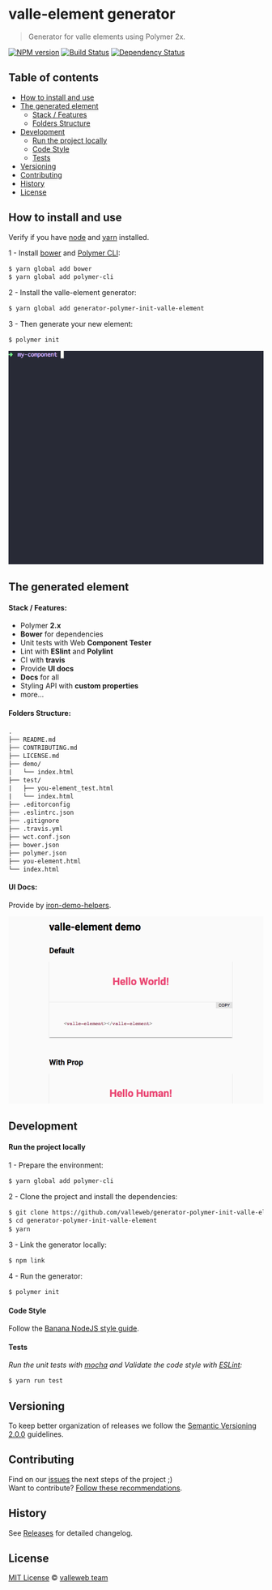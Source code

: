 # valle-element generator

> Generator for valle elements using Polymer 2x.

[![NPM version][npm-image]][npm-url]
[![Build Status][travis-image]][travis-url]
[![Dependency Status][daviddm-image]][daviddm-url]

## Table of contents

- [How to install and use](#how-to-install-and-use)
- [The generated element](#the-generated-element)
  - [Stack / Features](#stack-/-features)
  - [Folders Structure](#folders-structure)
- [Development](#development)
  - [Run the project locally](#run-the-project-locally)
  - [Code Style](#code-style)
  - [Tests](#tests)
- [Versioning](#versioning)
- [Contributing](#contributing)
- [History](#history)
- [License](#license)

## How to install and use

Verify if you have [node](http://nodejs.org/) and [yarn](https://yarnpkg.com/en/) installed.

1 - Install [bower](https://bower.io/) and [Polymer CLI](https://www.polymer-project.org/2.0/docs/tools/polymer-cli):

```sh
$ yarn global add bower
$ yarn global add polymer-cli
```

2 - Install the valle-element generator:

```sh
$ yarn global add generator-polymer-init-valle-element
```

3 - Then generate your new element:

```sh
$ polymer init
```

![polymer init demo](img/init-demo.gif)

## The generated element

#### Stack / Features:

- Polymer **2.x**
- **Bower** for dependencies
- Unit tests with Web **Component Tester**
- Lint with **ESlint** and **Polylint**
- CI with **travis**
- Provide **UI docs**
- **Docs** for all
- Styling API with **custom properties**
- more...

#### Folders Structure:

	.
	├── README.md
	├── CONTRIBUTING.md
	├── LICENSE.md
	├── demo/
	|   └── index.html
	├── test/
	|   ├── you-element_test.html
	|   └── index.html
	├── .editorconfig
	├── .eslintrc.json
	├── .gitignore
	├── .travis.yml
	├── wct.conf.json
	├── bower.json
	├── polymer.json
	├── you-element.html
	└── index.html

#### UI Docs:

Provide by [iron-demo-helpers](https://github.com/PolymerElements/iron-demo-helpers).

![UI docs demo](img/ui-docs-demo.gif)

## Development

#### Run the project locally

1 - Prepare the environment:

```sh
$ yarn global add polymer-cli
```

2 - Clone the project and install the dependencies:

```sh
$ git clone https://github.com/valleweb/generator-polymer-init-valle-element.git
$ cd generator-polymer-init-valle-element
$ yarn
```

3 - Link the generator locally:

```sh
$ npm link
```

4 - Run the generator:

```sh
$ polymer init
```

#### Code Style

Follow the [Banana NodeJS style guide](https://github.com/bananacss/banana-style-guide).

#### Tests

*Run the unit tests with [mocha](https://mochajs.org/) and Validate the code style with [ESLint](http://eslint.org/):*

```sh
$ yarn run test
```

## Versioning

To keep better organization of releases we follow the [Semantic Versioning 2.0.0](http://semver.org/) guidelines.

## Contributing

Find on our [issues](https://github.com/valleweb/generator-polymer-init-valle-element/issues/) the next steps of the project ;)
<br>
Want to contribute? [Follow these recommendations](https://github.com/valleweb/generator-polymer-init-valle-element/blob/master/CONTRIBUTING.md).

## History

See [Releases](https://github.com/valleweb/generator-polymer-init-valle-element/releases) for detailed changelog.

## License

[MIT License](https://github.com/valleweb/generator-polymer-init-valle-element/blob/master/LICENSE.md) © [valleweb team](https://github.com/valleweb)

[npm-image]: https://badge.fury.io/js/generator-polymer-init-valle-element.svg
[npm-url]: https://npmjs.org/package/generator-polymer-init-valle-element
[travis-image]: https://travis-ci.org/valleweb/generator-polymer-init-valle-element.svg?branch=master
[travis-url]: https://travis-ci.org/valleweb/generator-polymer-init-valle-element
[daviddm-image]: https://david-dm.org/valleweb/generator-polymer-init-valle-element.svg?theme=shields.io
[daviddm-url]: https://david-dm.org/valleweb/generator-polymer-init-valle-element
